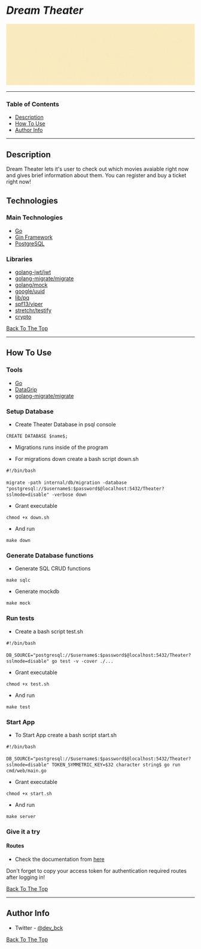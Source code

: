 # _Dream Theater_

![Project Image](./project.gif)

---

### Table of Contents

- [Description](#description)
- [How To Use](#how-to-use)
- [Author Info](#author-info)

---

## Description

Dream Theater lets it's user to check out which movies avaiable right now and gives brief information about them. You can register and buy a ticket right now!

## Technologies

### Main Technologies

- [Go](https://go.dev/)
- [Gin Framework](https://github.com/gin-gonic/gin)
- [PostgreSQL](https://www.postgresql.org/)

### Libraries

- [golang-jwt/jwt](https://github.com/golang-jwt/jwt)
- [golang-migrate/migrate](https://github.com/golang-migrate/migrate)
- [golang/mock](https://github.com/golang/mock)
- [google/uuid](https://github.com/google/uuid)
- [lib/pq](https://github.com/lib/pq)
- [spf13/viper](https://github.com/spf13/viper)
- [stretchr/testify](https://github.com/stretchr/testify)
- [crypto](https://golang.org/x/crypto)

[Back To The Top](#dream-theater)

---

## How To Use

### Tools

- [Go](https://go.dev/dl/)
- [DataGrip](https://www.jetbrains.com/datagrip/download/#section=mac)
- [golang-migrate/migrate](https://github.com/golang-migrate/migrate)

### Setup Database

- Create Theater Database in psql console

```
CREATE DATABASE $name$;
```

- Migrations runs inside of the program

- For migrations down create a bash script down.sh

```
#!/bin/bash

migrate -path internal/db/migration -database "postgresql://$username$:$password$@localhost:5432/Theater?sslmode=disable" -verbose down
```

- Grant executable

```
chmod +x down.sh
```

- And run

```
make down
```

### Generate Database functions

- Generate SQL CRUD functions

```
make sqlc
```

- Generate mockdb

```
make mock
```

### Run tests

- Create a bash script test.sh

```
#!/bin/bash

DB_SOURCE="postgresql://$username$:$password$@localhost:5432/Theater?sslmode=disable" go test -v -cover ./...
```

- Grant executable

```
chmod +x test.sh
```

- And run

```
make test
```

### Start App

- To Start App create a bash script start.sh

```
#!/bin/bash

DB_SOURCE="postgresql://$username$:$password$@localhost:5432/Theater?sslmode=disable" TOKEN_SYMMETRIC_KEY=$32 character string$ go run cmd/web/main.go
```

- Grant executable

```
chmod +x start.sh
```

- And run

```
make server
```

### Give it a try

#### Routes

- Check the documentation from [here](https://documenter.getpostman.com/view/21428220/VUqpsxJX)

Don't forget to copy your access token for authentication required routes after logging in!

[Back To The Top](#dream-theater)

---

## Author Info

- Twitter - [@dev_bck](https://twitter.com/dev_bck)

[Back To The Top](#dream-theater)
